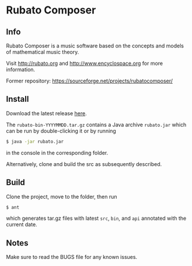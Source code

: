 # Rubato Composer

## Info

Rubato Composer is a music software based on the concepts and models of mathematical music theory.

Visit http://rubato.org and http://www.encyclospace.org for more information.

Former repository: https://sourceforge.net/projects/rubatocomposer/

## Install

Download the latest release [here](https://github.com/rubato-composer/rubato-composer/releases).

The `rubato-bin-YYYYMMDD.tar.gz` contains a Java archive `rubato.jar` which can be run by double-clicking it or by running
```bash
$ java -jar rubato.jar
```
in the console in the corresponding folder.

Alternatively, clone and build the src as subsequently described.

## Build

Clone the project, move to the folder, then run
```bash
$ ant
```
which generates tar.gz files with latest `src`, `bin`, and `api` annotated with the current date.

## Notes

Make sure to read the BUGS file for any known issues.
